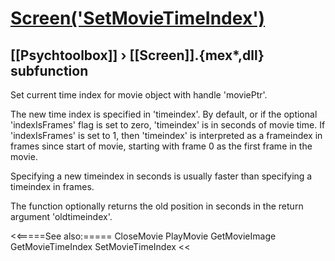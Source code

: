 # [Screen('SetMovieTimeIndex')](Screen-SetMovieTimeIndex) 
## [[Psychtoolbox]] &#8250; [[Screen]].{mex*,dll} subfunction


Set current time index for movie object with handle 'moviePtr'.  
  
The new time index is specified in 'timeindex'. By default, or if the optional  
'indexIsFrames' flag is set to zero, 'timeindex' is in seconds of movie time. If  
'indexIsFrames' is set to 1, then 'timeindex' is interpreted as a frameindex in  
frames since start of movie, starting with frame 0 as the first frame in the  
movie.  
  
Specifying a new timeindex in seconds is usually faster than specifying a  
timeindex in frames.  
  
The function optionally returns the old position in seconds in the return  
argument 'oldtimeindex'.  
  


<<=====See also:=====
CloseMovie PlayMovie GetMovieImage GetMovieTimeIndex SetMovieTimeIndex
<<